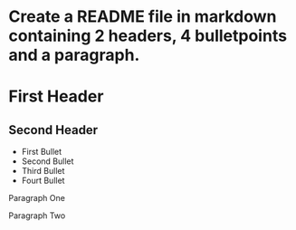 # Create a README file in markdown containing 2 headers, 4 bulletpoints and a paragraph.

# First Header
## Second Header
- First Bullet
- Second Bullet
- Third Bullet
- Fourt Bullet

Paragraph One

Paragraph Two
    